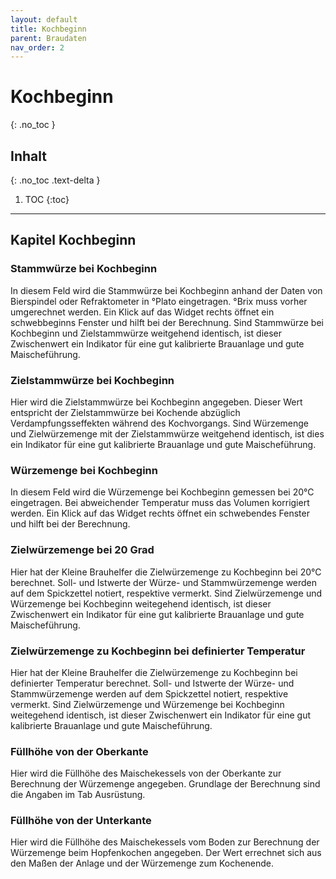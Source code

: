 ```yaml
---
layout: default
title: Kochbeginn
parent: Braudaten
nav_order: 2
---
```


# Kochbeginn
{: .no_toc }

## Inhalt
{: .no_toc .text-delta }

1. TOC
{:toc}

---

<!---
Stammwürze bei Kochbeginn  
Zielstammwürze bei Kochbeginn  
Würzemenge bei Kochbeginn  
Zielwürzemenge bei 20 Grad  
Zielwürzemenge zu Kochbeginn bei definierter Temperatur  
Füllhöhe von der Oberkante  
Füllhöhe von der Unterkante  
-->

## Kapitel Kochbeginn

### Stammwürze bei Kochbeginn
In diesem Feld wird die Stammwürze bei Kochbeginn anhand der Daten von Bierspindel oder Refraktometer in °Plato eingetragen.
°Brix muss vorher umgerechnet werden. Ein Klick auf das Widget rechts öffnet ein schwebbeginns Fenster und hilft bei der Berechnung.
Sind Stammwürze bei Kochbeginn und Zielstammwürze weitgehend identisch, ist dieser Zwischenwert ein Indikator für eine gut kalibrierte Brauanlage und gute Maischeführung.

### Zielstammwürze  bei Kochbeginn
Hier wird die Zielstammwürze bei Kochbeginn angegeben. Dieser Wert entspricht der Zielstammwürze bei Kochende abzüglich Verdampfungsseffekten während des Kochvorgangs.
Sind Würzemenge und Zielwürzemenge mit der Zielstammwürze weitgehend identisch, ist dies ein Indikator für eine gut kalibrierte Brauanlage und gute Maischeführung.

### Würzemenge bei Kochbeginn
In diesem Feld wird die Würzemenge bei Kochbeginn gemessen bei 20°C eingetragen.
Bei abweichender Temperatur muss das Volumen korrigiert werden. Ein Klick auf das Widget rechts öffnet ein schwebendes Fenster und hilft bei der Berechnung.

### Zielwürzemenge bei 20 Grad
Hier hat der Kleine Brauhelfer die Zielwürzemenge zu Kochbeginn bei 20°C berechnet.
Soll- und Istwerte der Würze- und Stammwürzemenge werden auf dem Spickzettel notiert, respektive vermerkt.
Sind Zielwürzemenge und Würzemenge bei Kochbeginn weitegehend identisch, ist dieser Zwischenwert ein Indikator für eine gut kalibrierte Brauanlage und gute Maischeführung.

### Zielwürzemenge zu Kochbeginn bei definierter Temperatur
Hier hat der Kleine Brauhelfer die Zielwürzemenge zu Kochbeginn bei definierter Temperatur berechnet.
Soll- und Istwerte der Würze- und Stammwürzemenge werden auf dem Spickzettel notiert, respektive vermerkt.
Sind Zielwürzemenge und Würzemenge bei Kochbeginn weitegehend identisch, ist dieser Zwischenwert ein Indikator für eine gut kalibrierte Brauanlage und gute Maischeführung.

### Füllhöhe von der Oberkante
Hier wird die Füllhöhe des Maischekessels von der Oberkante zur Berechnung der Würzemenge angegeben.
Grundlage der Berechnung sind die Angaben im Tab Ausrüstung.

### Füllhöhe von der Unterkante
Hier wird die Füllhöhe des Maischekessels vom Boden zur Berechnung der Würzemenge beim Hopfenkochen angegeben.
Der Wert errechnet sich aus den Maßen der Anlage und der Würzemenge zum Kochenende.